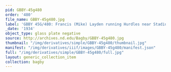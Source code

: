 ```yaml
---
pid: GBBY-45g480
order: '480'
file_name: GBBY-45g480.jpg
label: 'GBBY 45G/480: Francis (Mike) Layden running Hurdles near Stadium - 1934'
_date: '1934'
object_type: glass plate negative
source: http://archives.nd.edu/Bagby/GBBY-45g480.jpg
thumbnail: "/img/derivatives/simple/GBBY-45g480/thumbnail.jpg"
manifest: "/img/derivatives/iiif/images/GBBY-45g480/manifest.json"
full: "/img/derivatives/simple/GBBY-45g480/full.jpg"
layout: generic_collection_item
collection: bagby
---
```

